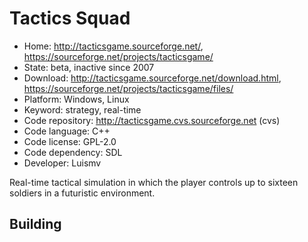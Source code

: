 # Tactics Squad

- Home: http://tacticsgame.sourceforge.net/, https://sourceforge.net/projects/tacticsgame/
- State: beta, inactive since 2007
- Download: http://tacticsgame.sourceforge.net/download.html, https://sourceforge.net/projects/tacticsgame/files/
- Platform: Windows, Linux
- Keyword: strategy, real-time
- Code repository: http://tacticsgame.cvs.sourceforge.net (cvs)
- Code language: C++
- Code license: GPL-2.0
- Code dependency: SDL
- Developer: Luismv

Real-time tactical simulation in which the player controls up to sixteen soldiers in a futuristic environment.

## Building
